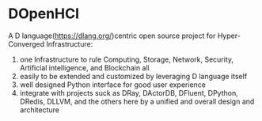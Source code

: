 # DOpenHCI
A D language(https://dlang.org/)centric open source project for Hyper-Converged Infrastructure: 
1. one Infrastructure to rule Computing, Storage, Network, Security, Artificial intelligence, and Blockchain all
2. easily to be extended and customized by leveraging D language itself
3. well designed Python interface for good user experience
4. integrate with projects suck as DRay, DActorDB, DFluent, DPython, DRedis, DLLVM, and the others here by a unified
   and overall design and architecture
